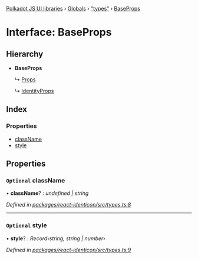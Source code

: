 [Polkadot JS UI libraries](../README.md) › [Globals](../globals.md) › ["types"](../modules/_types_.md) › [BaseProps](_types_.baseprops.md)

# Interface: BaseProps

## Hierarchy

* **BaseProps**

  ↳ [Props](_types_.props.md)

  ↳ [IdentityProps](_types_.identityprops.md)

## Index

### Properties

* [className](_types_.baseprops.md#optional-classname)
* [style](_types_.baseprops.md#optional-style)

## Properties

### `Optional` className

• **className**? : *undefined | string*

*Defined in [packages/react-identicon/src/types.ts:8](https://github.com/polkadot-js/ui/blob/7428ef8e/packages/react-identicon/src/types.ts#L8)*

___

### `Optional` style

• **style**? : *Record‹string, string | number›*

*Defined in [packages/react-identicon/src/types.ts:9](https://github.com/polkadot-js/ui/blob/7428ef8e/packages/react-identicon/src/types.ts#L9)*
